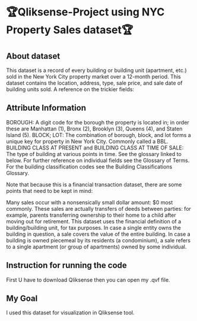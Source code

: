 # :trophy:Qliksense-Project using NYC Property Sales dataset:trophy:

## About dataset 
This dataset is a record of every building or building unit (apartment, etc.) sold in the New York City property market over a 12-month period.
This dataset contains the location, address, type, sale price, and sale date of building units sold. A reference on the trickier fields:

## Attribute Information

BOROUGH: A digit code for the borough the property is located in; in order these are Manhattan (1), Bronx (2), Brooklyn (3), Queens (4), and Staten Island (5).
BLOCK; LOT: The combination of borough, block, and lot forms a unique key for property in New York City. Commonly called a BBL.
BUILDING CLASS AT PRESENT and BUILDING CLASS AT TIME OF SALE: The type of building at various points in time. See the glossary linked to below.
For further reference on individual fields see the Glossary of Terms. For the building classification codes see the Building Classifications Glossary.

Note that because this is a financial transaction dataset, there are some points that need to be kept in mind:

Many sales occur with a nonsensically small dollar amount: $0 most commonly. These sales are actually transfers of deeds between parties: for example, parents transferring ownership to their home to a child after moving out for retirement.
This dataset uses the financial definition of a building/building unit, for tax purposes. In case a single entity owns the building in question, a sale covers the value of the entire building. In case a building is owned piecemeal by its residents (a condominium), a sale refers to a single apartment (or group of apartments) owned by some individual.

## Instruction for running the code 
First U have to download Qliksense then you can open my .qvf file.

## My Goal

I used this dataset for visualization in Qliksense tool.
